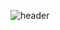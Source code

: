 ![header](https://capsule-render.vercel.app/api?type=waving&color=auto&height=200&section=header&text=Yeon%20😎&fontSize=30)
